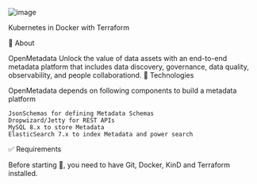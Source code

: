 ![image](https://user-images.githubusercontent.com/23049337/226859212-f771b341-20cd-4a32-8f54-a9dfe4bfab2c.png)

 
Kubernetes in Docker with Terraform



🎯 About

OpenMetadata Unlock the value of data assets with an end-to-end metadata platform that includes data discovery, governance, data quality, observability, and people collaborationd.
🚀 Technologies

OpenMetadata depends on following components to build a metadata platform

    JsonSchemas for defining Metadata Schemas
    Dropwizard/Jetty for REST APIs
    MySQL 8.x to store Metadata
    ElasticSearch 7.x to index Metadata and power search

✅ Requirements

Before starting 🏁, you need to have Git, Docker, KinD and Terraform installed.

